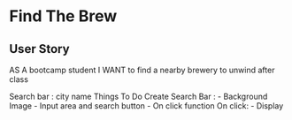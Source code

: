 # Find The Brew

## User Story

AS A bootcamp student 
I WANT to find a nearby brewery to unwind after class

Search bar : city name 
Things To Do
Create Search Bar :
    - Background Image 
    - Input area and search button 
    - On click function
On click:
    - Display
